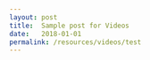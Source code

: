 ```yaml
---
layout: post
title:  Sample post for Videos
date:   2018-01-01
permalink: /resources/videos/test
---
```

